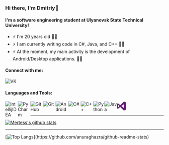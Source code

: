 ### Hi there, I'm Dmitriy👋

#### I'm a software engineering student at Ulyanovsk State Technical University!
+ ⚡ I'm 20 years old 🐱‍👓
+ ⚡ I am currently writing code in C#, Java, and C++ 🐱‍👤
+ ⚡ At the moment, my main activity is the development of Android/Desktop applications. 🤷‍♂️

#### Connect with me:

[<img align="left" alt="VK" width="40px" src="https://avatanplus.com/files/resources/original/5ded53183a22616ee70c96ae.png" />][VK]
<br />

#### Languages and Tools:

<img align="CENTER" alt="Visual Studio 2019" width="30px" src="https://raw.githubusercontent.com/devicons/devicon/0d6c64dbbf311879f7d563bfc3ccf559f9ed111c/icons/visualstudio/visualstudio-plain.svg"/> <img align="left" alt="IntellijIDEA" width="40px" src="https://avatars.mds.yandex.net/get-zen_doc/96506/pub_5b03e3583dceb7c9dbe17499_5b03e61e7425f529296bdc22/scale_1200"/> <img align="left" alt="PyCharm" width="40px" src="https://market-po.ru/images/products/381-bc180cbf934b0550b214d51ae2d791cb.png" /> <img align="left" alt="GitHub" width="40px" src="https://pngimg.com/uploads/github/github_PNG40.png"/> <img align="left" alt="Git" width="40px" src="http://orion42.net/wp-content/uploads/2019/05/git-logo.png" /> <img align="left" alt="Android" width="40px" src="https://www.kindpng.com/picc/m/25-255595_icon-android-studio-logo-hd-png-download.png" /> <img align="left" alt="C#" width="40px" src="https://digitalskynet.ru/Content/Images/Tools/c-sharp.png" /> <img align="left" alt="C++" width="40px" src="https://www.clipartmax.com/png/full/200-2002716_software-development-clipart-practical-c-logo.png"/> <img align="left" alt="Python" width="35px" src="https://uchebnik.mos.ru/system_2/game_apps/icons/000/171/037/original/py-logo.png"/><img align="left" alt="Java" width="40px" src="https://img.compbs.com/img/fix/436/how-do-i-fix-javascript.png"/>

---

[![Mertess's github stats](https://github-readme-stats.vercel.app/api?username=mertess&show_icons=true)](https://github.com/anuraghazra/github-readme-stats)

---
[![Top Langs](https://github-readme-stats.vercel.app/api/top-langs/?username=mertess&layout=compact&card_width="100")](https://github.com/anuraghazra/github-readme-stats)

[VK]: https://vk.com/mertess
